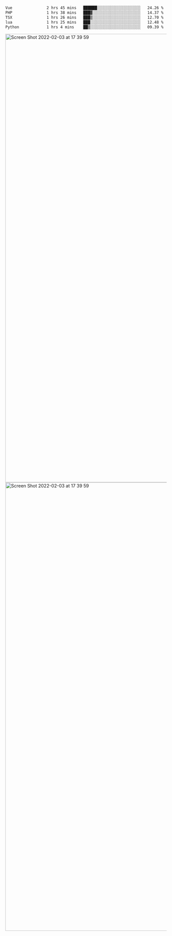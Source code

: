 <!--START_SECTION:waka-->

```txt
Vue               2 hrs 45 mins   ██████░░░░░░░░░░░░░░░░░░░   24.26 %
PHP               1 hrs 38 mins   ███▓░░░░░░░░░░░░░░░░░░░░░   14.37 %
TSX               1 hrs 26 mins   ███▒░░░░░░░░░░░░░░░░░░░░░   12.70 %
lua               1 hrs 25 mins   ███░░░░░░░░░░░░░░░░░░░░░░   12.48 %
Python            1 hrs 4 mins    ██▒░░░░░░░░░░░░░░░░░░░░░░   09.39 %
```

<!--END_SECTION:waka-->

<img width="1400" alt="Screen Shot 2022-02-03 at 17 39 59" src="https://user-images.githubusercontent.com/45716542/152387304-f2b60485-53a6-4f4b-a818-5cefb1b0c0ae.png">
<img width="1400" alt="Screen Shot 2022-02-03 at 17 39 59" src="https://user-images.githubusercontent.com/45716542/152387273-ea5cdf21-2a45-44da-8bef-00c1763b1d42.png">

